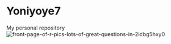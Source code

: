 # Yoniyoye7
My personal repository
![front-page-of-r-pics-lots-of-great-questions-in-2idbg5hxy0](https://github.com/Yoni-7/Yoniyoye7/assets/107309602/769d44a1-9db1-4e6c-b739-741dab0fd569)
